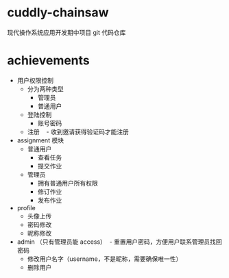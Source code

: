 # cuddly-chainsaw
现代操作系统应用开发期中项目 git 代码仓库

# achievements

- 用户权限控制
  - 分为两种类型
    - 管理员
    - 普通用户
  - 登陆控制
    - 账号密码
  - 注册
    - 收到邀请获得验证码才能注册
- assignment 模块
  - 普通用户
    - 查看任务
    - 提交作业
  - 管理员
    - 拥有普通用户所有权限
    - 修订作业
    - 发布作业
- profile
  - 头像上传
  - 密码修改
  - 昵称修改
- admin （只有管理员能 access）
  - 重置用户密码，方便用户联系管理员找回密码
  - 修改用户名字（username，不是昵称，需要确保唯一性）
  - 删除用户
